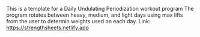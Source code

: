 This is a template for a Daily Undulating Periodization workout program
The program rotates between heavy, medium, and light days using max lifts
from the user to determin weights used on each day.
Link: https://strengthsheets.netlify.app
